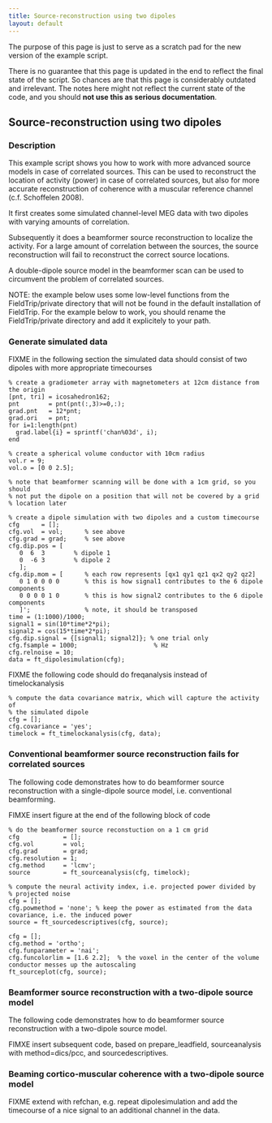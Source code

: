 ```yaml
---
title: Source-reconstruction using two dipoles
layout: default
---
```


<div class="alert-danger">
The purpose of this page is just to serve as a scratch pad for the new version of the example script.

There is no guarantee that this page is updated in the end to reflect the final state of the script.
So chances are that this page is considerably outdated and irrelevant. The notes here might not reflect the current state of the code, and you should **not use this as serious documentation**.
</div>

## Source-reconstruction using two dipoles

### Description

This example script shows you how to work with more advanced source models in case of correlated sources. This can be used to reconstruct the location of activity (power) in case of correlated sources, but also for more accurate reconstruction of coherence with a muscular reference channel (c.f. Schoffelen 2008).

It first creates some simulated channel-level MEG data with two dipoles with varying amounts of correlation.

Subsequently it does a beamformer source reconstruction to localize the activity. For a large amount of correlation between the sources, the source reconstruction will fail to reconstruct the correct source locations. 

A double-dipole source model in the beamformer scan can be used to circumvent the problem of correlated sources.

NOTE: the example below uses some low-level functions from the FieldTrip/private directory that will not be found in the default installation of FieldTrip. For the example below to work, you should rename the FieldTrip/private directory and add it explicitely to your path.

### Generate simulated data

FIXME in the following section the simulated data should consist of two dipoles with more appropriate timecourses

	
	% create a gradiometer array with magnetometers at 12cm distance from the origin
	[pnt, tri] = icosahedron162;
	pnt        = pnt(pnt(:,3)>=0,:);
	grad.pnt   = 12*pnt;
	grad.ori   = pnt;
	for i=1:length(pnt)
	  grad.label{i} = sprintf('chan%03d', i);
	end
	
	% create a spherical volume conductor with 10cm radius
	vol.r = 9;
	vol.o = [0 0 2.5];
	
	% note that beamformer scanning will be done with a 1cm grid, so you should
	% not put the dipole on a position that will not be covered by a grid
	% location later
	
	% create a dipole simulation with two dipoles and a custom timecourse
	cfg      = [];
	cfg.vol  = vol;      % see above
	cfg.grad = grad;     % see above
	cfg.dip.pos = [
	   0  6  3        % dipole 1
	   0  -6 3        % dipole 2
	   ];
	cfg.dip.mom = [      % each row represents [qx1 qy1 qz1 qx2 qy2 qz2]
	   0 1 0 0 0 0       % this is how signal1 contributes to the 6 dipole components
	   0 0 0 0 1 0       % this is how signal2 contributes to the 6 dipole components
	   ]';               % note, it should be transposed
	time = (1:1000)/1000;
	signal1 = sin(10*time*2*pi);
	signal2 = cos(15*time*2*pi);
	cfg.dip.signal = {[signal1; signal2]}; % one trial only
	cfg.fsample = 1000;                     % Hz
	cfg.relnoise = 10;
	data = ft_dipolesimulation(cfg);

FIXME the following code should do freqanalysis instead of timelockanalysis

	
	% compute the data covariance matrix, which will capture the activity of
	% the simulated dipole
	cfg = [];
	cfg.covariance = 'yes';
	timelock = ft_timelockanalysis(cfg, data);

### Conventional beamformer source reconstruction fails for correlated sources

The following code demonstrates how to do beamformer source reconstruction with a single-dipole source model, i.e. conventional beamforming.

FIMXE insert figure at the end of the following block of code

	
	% do the beamformer source reconstuction on a 1 cm grid
	cfg            = [];
	cfg.vol        = vol;
	cfg.grad       = grad;
	cfg.resolution = 1;
	cfg.method     = 'lcmv';
	source         = ft_sourceanalysis(cfg, timelock);
	
	% compute the neural activity index, i.e. projected power divided by
	% projected noise
	cfg = [];
	cfg.powmethod = 'none'; % keep the power as estimated from the data covariance, i.e. the induced power
	source = ft_sourcedescriptives(cfg, source);
	
	cfg = [];
	cfg.method = 'ortho';
	cfg.funparameter = 'nai';
	cfg.funcolorlim = [1.6 2.2];  % the voxel in the center of the volume conductor messes up the autoscaling
	ft_sourceplot(cfg, source);

### Beamformer source reconstruction with a two-dipole source model

The following code demonstrates how to do beamformer source reconstruction with a two-dipole source model.

FIMXE insert subsequent code, based on prepare_leadfield, sourceanalysis with method=dics/pcc, and sourcedescriptives.

### Beaming cortico-muscular coherence with a two-dipole source model

FIXME extend with refchan, e.g. repeat dipolesimulation and add the timecourse of a nice signal to an additional channel in the data.


